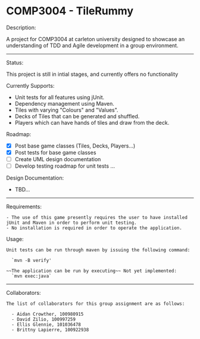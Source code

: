 # COMP3004 - TileRummy

Description:

  A project for COMP3004 at carleton university designed to showcase an understanding of TDD and Agile development in a group environment.

***

Status:
  
   This project is still in intial stages, and currently offers no functionality
   
   Currently Supports:
   
   - Unit tests for all features using jUnit.
   - Dependency management using Maven.
   - Tiles with varying "Colours" and "Values".
   - Decks of Tiles that can be generated and shuffled.
   - Players which can have hands of tiles and draw from the deck.

Roadmap:

   - [x] Post base game classes (Tiles, Decks, Players...)
   - [X] Post tests for base game classes
   - [ ] Create UML design documentation
   - [ ] Develop testing roadmap for unit tests
   ...
   
Design Documentation:

   - TBD...
   
***
   
Requirements:

    - The use of this game presently requires the user to have installed jUnit and Maven in order to perform unit testing.
    - No installation is required in order to operate the application.
   
Usage:

    Unit tests can be run through maven by issuing the following command:
    
      `mvn -B verify'
      
    ~~The application can be run by executing~~ Not yet implemented:
      `mvn exec:java`
      
***
      
Collaborators:

    The list of collaborators for this group assignment are as follows:
    
      - Aidan Crowther, 100980915
      - David Zilio, 100997259
      - Ellis Glennie, 101036478
      - Brittny Lapierre, 100922938
